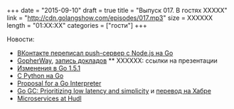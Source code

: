 +++
date = "2015-09-10"
draft = true
title = "Выпуск 017. В гостях XXXXX"
link = "http://cdn.golangshow.com/episodes/017.mp3"
size = XXXXXX
length = "01:XX:XX"
categories = ["гости"]
+++

Новости:

* [ВКонтакте переписал push-сервер с Node.js на Go](http://habrahabr.ru/post/265731/)
* [GopherWay](http://www.meetup.com/uagolang/events/225089450/),
  [запись докладов](https://www.youtube.com/watch?v=pmzOHFCWiF8)
** XXXXXX: ссылки на презентации
* [Изменения в Go 1.5.1](https://github.com/golang/go/issues?q=milestone%3AGo1.5.1)
* [С Python на Go](http://blog.repustate.com/migrating-entire-api-go-python/)
* [Proposal for a Go Interpreter](https://docs.google.com/document/d/1Hvxf6NMPaCUd-1iqm_968SuHN1Vf8dLZQyHjvPyVE0Q/preview)
* [Go GC: Prioritizing low latency and simplicity](https://blog.golang.org/go15gc)
  и [перевод на Хабре](http://habrahabr.ru/post/265833/)
* [Microservices at Hudl](http://www.meetup.com/Microservices-NYC/events/224700188/)
